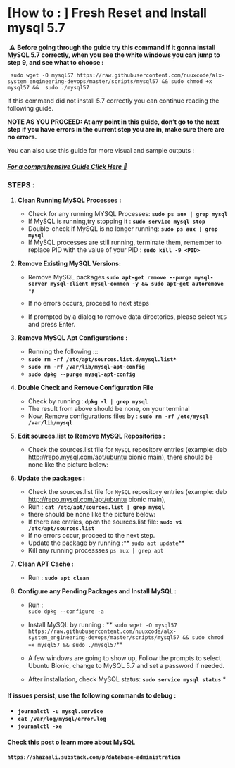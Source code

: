 # \[How to : \] Fresh Reset and Install mysql 5.7

 ⚠️ **Before going through the guide try this command if it gonna install MySQL 5.7 correctly, when you see the white windows you can jump to step 9, and see what to choose :**

```
 sudo wget -O mysql57 https://raw.githubusercontent.com/nuuxcode/alx-system_engineering-devops/master/scripts/mysql57 && sudo chmod +x mysql57 &&  sudo ./mysql57
```

If this command did not install 5.7 correctly you can continue reading the following guide.

**NOTE AS YOU PROCEED: At any point in this guide, don’t go to the next step if you have errors in the current step you are in, make sure there are no errors.**

You can also use this guide for more visual and sample outputs :

##### [For a comprehensive Guide Click Here 📄](https://intranet.alxswe.com/rltoken/7Vopd7lb8_-GwkYXAzmWpg "For a comprehensive Guide Click Here 📄 ")

### STEPS :

1.  **Clean Running MySQL Processes :**
    
    -   Check for any running MYSQL Processes: **`sudo ps aux | grep mysql`**
    -   If MySQL is running,try stopping it : **`sudo service mysql stop`**
    -   Double-check if MySQL is no longer running: **`sudo ps aux | grep mysql`**
    -   If MySQL processes are still running, terminate them, remember to replace PID with the value of your PID : **`sudo kill -9 <PID>`**  
        
2.  **Remove Existing MySQL Versions:**
    
    -   Remove MySQL packages **`sudo apt-get remove --purge mysql-server mysql-client mysql-common -y && sudo apt-get autoremove -y`**  
        
    -   If no errors occurs, proceed to next steps
    -   If prompted by a dialog to remove data directories, please select `YES` and press Enter.
3.  **Remove MySQL Apt Configurations :**
    
    -   Running the following :::
    -   **`sudo rm -rf /etc/apt/sources.list.d/mysql.list*`**
    -   **`sudo rm -rf /var/lib/mysql-apt-config`**
    -   **`sudo dpkg --purge mysql-apt-config`**
4.  **Double Check and Remove Configuration File**
    
    -   Check by running : **`dpkg -l | grep mysql`**
    -   The result from above should be none, on your terminal
    -   Now, Remove configurations files by : **`sudo rm -rf /etc/mysql /var/lib/mysql`**
5.  **Edit sources.list to Remove MySQL Repositories :**
    
    -   Check the sources.list file for `MySQL` repository entries (example: deb http://repo.mysql.com/apt/ubuntu bionic main), there should be none like the picture below:
6.  **Update the packages :**
    
    -   Check the sources.list file for `MySQL` repository entries (example: deb http://repo.mysql.com/apt/ubuntu bionic main),
    -   Run : **`cat /etc/apt/sources.list | grep mysql`**
    -   there should be none like the picture below:
    -   If there are entries, open the sources.list file: **`sudo vi /etc/apt/sources.list`**
    -   If no errors occur, proceed to the next step.
    -   Update the package by running :\*\* `sudo apt update`\*\*
    -   Kill any running processses `ps aux | grep apt`
7.  **Clean APT Cache :**
    
    -   Run : **`sudo apt clean`**
8.  **Configure any Pending Packages and Install MySQL :**
    
    -   Run :  
        `sudo dpkg --configure -a`
    -   Install MySQL by running : \*\* `sudo wget -O mysql57 https://raw.githubusercontent.com/nuuxcode/alx-system_engineering-devops/master/scripts/mysql57 && sudo chmod +x mysql57 && sudo ./mysql57`\*\*
    -   A few windows are going to show up, Follow the prompts to select Ubuntu Bionic, change to MySQL 5.7 and set a password if needed.  
        
    -   After installation, check MySQL status: **`sudo service mysql status`** \*

#### If issues persist, use the following commands to debug :

-   **`journalctl -u mysql.service`**
-   **`cat /var/log/mysql/error.log`**
-   **`journalctl -xe`**

#### Check this post o learn more about MySQL

**`https://shazaali.substack.com/p/database-administration`**